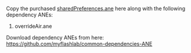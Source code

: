 Copy the purchased [sharedPreferences.ane](https://www.myflashlabs.com/product/shared-preferences-ane-adobe-air-native-extension/) here along with the following dependency ANEs:

1. overrideAir.ane

Download dependency ANEs from here: https://github.com/myflashlab/common-dependencies-ANE